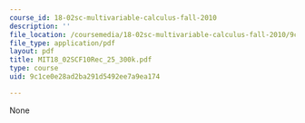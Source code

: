 ```yaml
---
course_id: 18-02sc-multivariable-calculus-fall-2010
description: ''
file_location: /coursemedia/18-02sc-multivariable-calculus-fall-2010/9c1ce0e28ad2ba291d5492ee7a9ea174_MIT18_02SCF10Rec_25_300k.pdf
file_type: application/pdf
layout: pdf
title: MIT18_02SCF10Rec_25_300k.pdf
type: course
uid: 9c1ce0e28ad2ba291d5492ee7a9ea174

---
```

None
